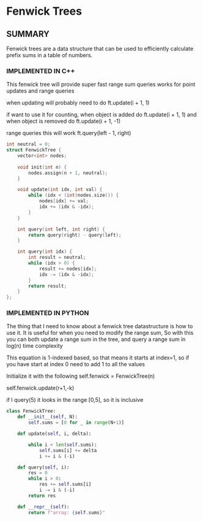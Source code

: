 # Fenwick Trees

## SUMMARY

Fenwick trees are a data structure that can be used to efficiently calculate prefix sums in a table of numbers.

### IMPLEMENTED IN C++ 

This fenwick tree will provide super fast range sum queries
works for point updates and range queries

when updating will probably need to do ft.update(i + 1, 1)

if want to use it for counting, when object is added do ft.update(i + 1, 1) 
and when object is removed do ft.update(i + 1, -1)

range queries this will work ft.query(left - 1, right)

```cpp
int neutral = 0;
struct FenwickTree {
    vector<int> nodes;
    
    void init(int n) {
        nodes.assign(n + 1, neutral);
    }

    void update(int idx, int val) {
        while (idx < (int)nodes.size()) {
            nodes[idx] += val;
            idx += (idx & -idx);
        }
    }

    int query(int left, int right) {
        return query(right) - query(left);
    }

    int query(int idx) {
        int result = neutral;
        while (idx > 0) {
            result += nodes[idx];
            idx -= (idx & -idx);
        }
        return result;
    }
};
```

### IMPLEMENTED IN PYTHON

The thing that I need to know about a fenwick tree datastructure is how to use it. It is useful for when you need to 
modify the range sum,  So with this you can both update a range sum in the tree, and query a range sum in log(n) time complexity

This equation is 1-indexed based, so that means it starts at index=1, so if you have start at index 0 need to add 1 to all the values

Initialize it with the following
self.fenwick = FenwickTree(n)

self.fenwick.update(r+1,-k)

if I query(5) it looks in the range [0,5], so it is inclusive

```py
class FenwickTree:
    def __init__(self, N):
        self.sums = [0 for _ in range(N+1)]

    def update(self, i, delta):

        while i < len(self.sums):
            self.sums[i] += delta
            i += i & (-i)

    def query(self, i):
        res = 0
        while i > 0:
            res += self.sums[i]
            i -= i & (-i)
        return res

    def __repr__(self):
        return f"array: {self.sums}"
```